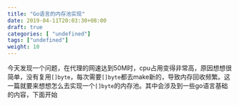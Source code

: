 ```yaml
---
title: "Go语言的内存池实现"
date: 2019-04-11T20:03:30+08:00
draft: true
categories: [ "undefined"]
tags: ["undefined"]
weight: 10
---
```


今天发现一个问题，在代理的网速达到50M时，cpu占用变得非常高，原因想想很简单，没有复用`[]byte`，每次需要`[]byte`都去make新的，导致内存回收频繁。这一篇就要来想想怎么去实现一个`[]byte`的内存池。其中会涉及到一些go语言基础的内容，下面开始
<!--more-->